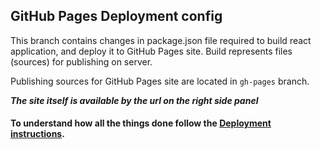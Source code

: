 ## GitHub Pages Deployment config

This branch contains changes in package.json file required to build react application, and deploy it to GitHub Pages site. Build represents files (sources) for publishing on server. 

Publishing sources for GitHub Pages site are located in `gh-pages` branch.

***The site itself is available by the url on the right side panel***

#### To understand how all the things done follow the [Deployment instructions](https://create-react-app.dev/docs/deployment/#github-pages).
